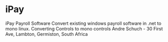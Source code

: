 # iPay
iPay Payroll Software
Convert existing windows payroll software in .net to mono linux.
Converting Controls to mono controls
Andre Schuch - 30 First Ave, Lambton, Germiston, South Africa
